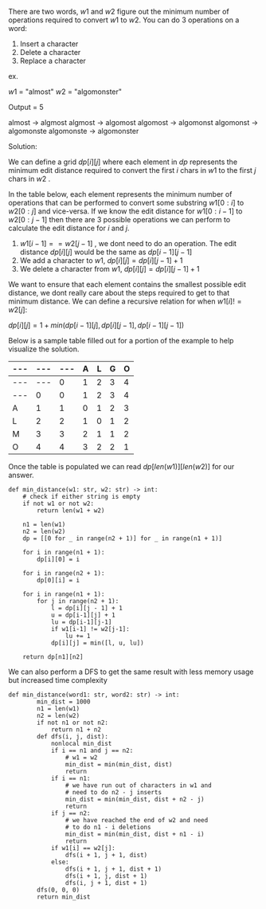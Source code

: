 There are two words, $w1$ and $w2$ figure out the minimum number of operations required to convert $w1$ to $w2$. You can do 3 operations on a word:
1) Insert a character
2) Delete a character
3) Replace a character

ex.

$w1$ = "almost"
$w2$ = "algomonster"

Output = 5

almost -> algmost
algmost -> algomost
algomost -> algomonst
algomonst -> algomonste
algomonste -> algomonster

Solution:

We can define a grid $dp[i][j]$ where each element in $dp$ represents the minimum edit distance required to convert the first $i$ chars in $w1$ to the first $j$ chars in $w2$ . 

In the table below, each element represents the minimum number of operations that can be performed to convert some substring $w1[0:i]$  to $w2[0:j]$ and vice-versa. If we know the edit distance for $w1[0: i -1]$ to $w2[0 : j - 1]$ then there are 3 possible operations we can perform to calculate the edit distance for $i$ and $j$.

1) $w1[i-1] == w2[j-1]$ , we dont need to do an operation. The edit distance $dp[i][j]$ would be the same as $dp[i - 1][j  - 1]$ 
2) We add a character to $w1$, $dp[i][j] = dp[i][j-1] + 1$
3) We delete a character from $w1$, $dp[i][j] = dp[i][j - 1] + 1$

We want to ensure that each element contains the smallest possible edit distance, we dont really care about the steps required to get to that minimum distance. We can define a recursive relation for when $w1[i] != w2[j]$:

$dp[i][j] = 1 + min(dp[i - 1][j] , dp[i][j-1], dp[i-1][j-1])$

Below is a sample table filled out for a portion of the example to help visualize the solution.

| --- | ---  | --- |  A  |  L  |  G  |  O  |
| --- | ---  | --- | --- | --- | --- | --- |
| --- | ---  |  0  |  1  |  2  |  3  |  4  |
| --- | 0    |  0  |  1  |  2  |  3  |  4  |
| A   | 1    |  1  |  0  |  1  |  2  |  3  |
| L   | 2    |  2  |  1  |  0  |  1  |  2  | 
| M   | 3    |  3  |  2  |  1  |  1  |  2  |
| O   | 4    |  4  |  3  |  2  |  2  |  1  |

Once the table is populated we can read $dp[len(w1)][len(w2)]$ for our answer.

```
def min_distance(w1: str, w2: str) -> int:
	# check if either string is empty
	if not w1 or not w2:
		return len(w1 + w2)

	n1 = len(w1)
	n2 = len(w2)
	dp = [[0 for _ in range(n2 + 1)] for _ in range(n1 + 1)]

	for i in range(n1 + 1):
		dp[i][0] = i

	for i in range(n2 + 1):
		dp[0][i] = i

	for i in range(n1 + 1):
		for j in range(n2 + 1):
			l = dp[i][j - 1] + 1
 			u = dp[i-1][j] + 1
			lu = dp[i-1][j-1]
			if w1[i-1] != w2[j-1]:
				lu += 1
			dp[i][j] = min([l, u, lu])

	return dp[n1][n2]
```

We can also perform a DFS to get the same result with less memory usage but increased time complexity
```
def min_distance(word1: str, word2: str) -> int:
        min_dist = 1000
        n1 = len(w1)
        n2 = len(w2)
        if not n1 or not n2:
            return n1 + n2
        def dfs(i, j, dist):
            nonlocal min_dist
            if i == n1 and j == n2:
                # w1 = w2
                min_dist = min(min_dist, dist)
                return
            if i == n1:
                # we have run out of characters in w1 and
                # need to do n2 - j inserts
                min_dist = min(min_dist, dist + n2 - j)
                return
            if j == n2:
                # we have reached the end of w2 and need
                # to do n1 - i deletions
                min_dist = min(min_dist, dist + n1 - i)
                return
            if w1[i] == w2[j]:
                dfs(i + 1, j + 1, dist)
            else:
                dfs(i + 1, j + 1, dist + 1)
                dfs(i + 1, j, dist + 1)
                dfs(i, j + 1, dist + 1)
        dfs(0, 0, 0)
        return min_dist
```

